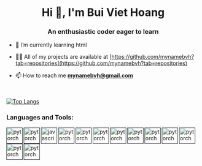 <h1 align="center">Hi 👋, I'm Bui Viet Hoang</h1>
<h3 align="center">An enthusiastic coder eager to learn</h3>

- 🌱 I’m currently learning html

- 👨‍💻 All of my projects are available at [https://github.com/mynamebvh?tab=repositories](https://github.com/mynamebvh?tab=repositories)

- 📫 How to reach me **mynamebvh@gmail.com**

<br/>

[![Top Langs](https://github-readme-stats.vercel.app/api/top-langs/?username=mynamebvh&layout=compact)]() 

<h3 align="left">Languages and Tools:</h3>

<a href="" target="_blank"> <img align="left" src="https://raw.githubusercontent.com/rahul-jha98/README_icons/main/language_and_tools/square/html/html.svg" alt="pytorch" height="42px"/> </a> 
<a href="" target="_blank"> <img align="left" src="https://raw.githubusercontent.com/rahul-jha98/README_icons/4d06112f039d3d302017842f696129642a58f6a5/language_and_tools/square/css/css.svg" alt="pytorch" height="42px"/> </a> 
<a href="" target="_blank"> <img align="left" src="https://raw.githubusercontent.com/rahul-jha98/README_icons/4d06112f039d3d302017842f696129642a58f6a5/language_and_tools/square/javascript/javascript.svg" alt="javascript" height="42px"/> </a> 
<a href="" target="_blank"> <img align="left" src="https://raw.githubusercontent.com/rahul-jha98/README_icons/4d06112f039d3d302017842f696129642a58f6a5/language_and_tools/square/java/java.svg" alt="pytorch" height="42px"/> </a> 

<a href="" target="_blank"> <img align="left" src="https://raw.githubusercontent.com/rahul-jha98/README_icons/4d06112f039d3d302017842f696129642a58f6a5/language_and_tools/square/go/go.svg" alt="pytorch" height="42px"/> </a> 
<a href="" target="_blank"> <img align="left" src="https://raw.githubusercontent.com/rahul-jha98/README_icons/4d06112f039d3d302017842f696129642a58f6a5/language_and_tools/square/bootstrap/bootstrap.svg" alt="pytorch" height="42px"/> </a> 
<a href="" target="_blank"> <img align="left" src="https://raw.githubusercontent.com/rahul-jha98/README_icons/4d06112f039d3d302017842f696129642a58f6a5/language_and_tools/square/docker/docker.svg" alt="pytorch" height="42px"/> </a> 
<a href="" target="_blank"> <img align="left" src="https://raw.githubusercontent.com/rahul-jha98/README_icons/4d06112f039d3d302017842f696129642a58f6a5/language_and_tools/square/nginx/nginx.svg" alt="pytorch" height="42px"/> </a> 
<a href="" target="_blank"> <img align="left" src="https://raw.githubusercontent.com/rahul-jha98/README_icons/4d06112f039d3d302017842f696129642a58f6a5/language_and_tools/square/node/node.svg" alt="pytorch" height="42px"/> </a> 
<a href="" target="_blank"> <img align="left" src="https://raw.githubusercontent.com/rahul-jha98/README_icons/4d06112f039d3d302017842f696129642a58f6a5/language_and_tools/square/react/react.svg" alt="pytorch" height="42px"/> </a> 
<a href="" target="_blank"> <img align="left" src="https://raw.githubusercontent.com/rahul-jha98/README_icons/4d06112f039d3d302017842f696129642a58f6a5/language_and_tools/square/spring/spring.svg" alt="pytorch" height="42px"/> </a> 
<a href="" target="_blank"> <img align="left" src="https://raw.githubusercontent.com/rahul-jha98/README_icons/4d06112f039d3d302017842f696129642a58f6a5/language_and_tools/square/typescript/typescript.svg" alt="pytorch" height="42px"/> </a> 
<a href="" target="_blank"> <img align="left" src="https://www.gitbook.com/cdn-cgi/image/height=40,fit=contain,dpr=1,format=auto/https%3A%2F%2F373165937-files.gitbook.io%2F~%2Ffiles%2Fv0%2Fb%2Fgitbook-legacy-files%2Fo%2Fspaces%252F-M-XEvRn3rhe8BDVGkss%252Favatar-rectangle.png%3Fgeneration%3D1582298855816936%26alt%3Dmedia" alt="pytorch" height="42px"/> </a> 
